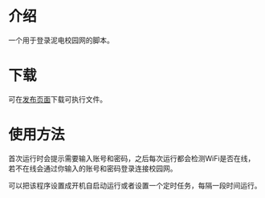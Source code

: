 # 介绍

一个用于登录泥电校园网的脚本。

# 下载

可在[发布页面](https://github.com/kewuaa/uestc_wifi_helper/releases)下载可执行文件。

# 使用方法

首次运行时会提示需要输入账号和密码，之后每次运行都会检测WiFi是否在线，若不在线会通过你输入的账号和密码登录连接校园网。

可以把该程序设置成开机自启动运行或者设置一个定时任务，每隔一段时间运行。
